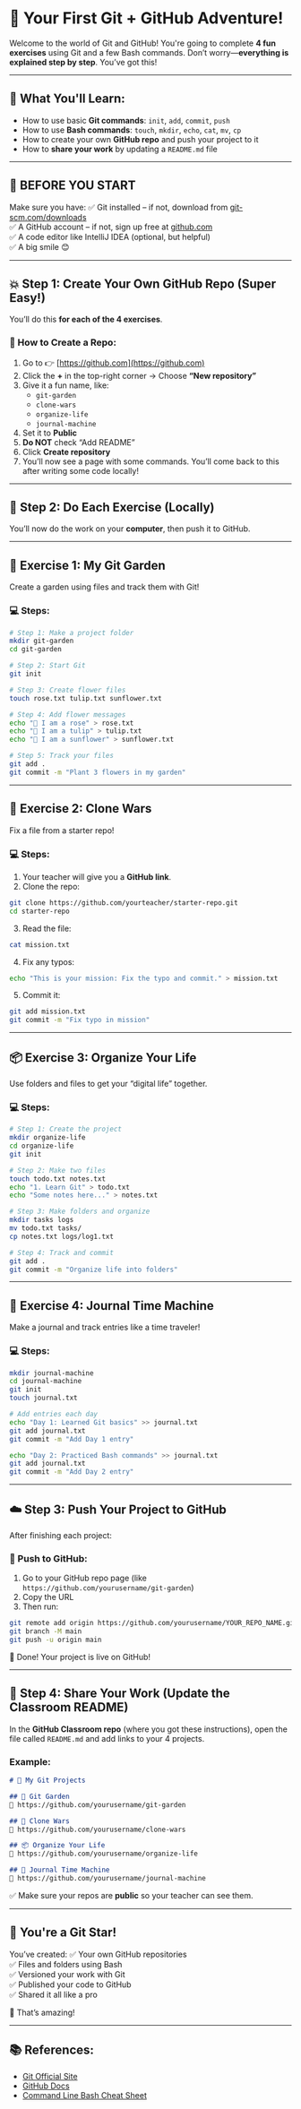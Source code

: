 # 🌟 **Your First Git + GitHub Adventure!**  
Welcome to the world of Git and GitHub! You're going to complete **4 fun exercises** using Git and a few Bash commands. Don’t worry—**everything is explained step by step**. You’ve got this!

---

## 🧩 What You'll Learn:
- How to use basic **Git commands**: `init`, `add`, `commit`, `push`
- How to use **Bash commands**: `touch`, `mkdir`, `echo`, `cat`, `mv`, `cp`
- How to create your own **GitHub repo** and push your project to it
- How to **share your work** by updating a `README.md` file

---

## 📌 BEFORE YOU START
Make sure you have:
✅ Git installed – if not, download from [git-scm.com/downloads](https://git-scm.com/downloads)  
✅ A GitHub account – if not, sign up free at [github.com](https://github.com)  
✅ A code editor like IntelliJ IDEA (optional, but helpful)  
✅ A big smile 😊

---

## 💥 Step 1: Create Your Own GitHub Repo (Super Easy!)

You’ll do this **for each of the 4 exercises**.

### 🔧 How to Create a Repo:
1. Go to 👉 [https://github.com](https://github.com)
2. Click the **+** in the top-right corner → Choose **“New repository”**
3. Give it a fun name, like:
   - `git-garden`
   - `clone-wars`
   - `organize-life`
   - `journal-machine`
4. Set it to **Public**
5. **Do NOT** check “Add README”
6. Click **Create repository**
7. You’ll now see a page with some commands. You’ll come back to this after writing some code locally!

---

## 🧠 Step 2: Do Each Exercise (Locally)

You’ll now do the work on your **computer**, then push it to GitHub.

---

## 🌱 **Exercise 1: My Git Garden**
Create a garden using files and track them with Git!

### 💻 Steps:
```bash
# Step 1: Make a project folder
mkdir git-garden
cd git-garden

# Step 2: Start Git
git init

# Step 3: Create flower files
touch rose.txt tulip.txt sunflower.txt

# Step 4: Add flower messages
echo "🌹 I am a rose" > rose.txt
echo "🌷 I am a tulip" > tulip.txt
echo "🌻 I am a sunflower" > sunflower.txt

# Step 5: Track your files
git add .
git commit -m "Plant 3 flowers in my garden"
```

---

## 🚀 **Exercise 2: Clone Wars**
Fix a file from a starter repo!

### 💻 Steps:
1. Your teacher will give you a **GitHub link**.
2. Clone the repo:
```bash
git clone https://github.com/yourteacher/starter-repo.git
cd starter-repo
```
3. Read the file:
```bash
cat mission.txt
```
4. Fix any typos:
```bash
echo "This is your mission: Fix the typo and commit." > mission.txt
```
5. Commit it:
```bash
git add mission.txt
git commit -m "Fix typo in mission"
```

---

## 📦 **Exercise 3: Organize Your Life**
Use folders and files to get your “digital life” together.

### 💻 Steps:
```bash
# Step 1: Create the project
mkdir organize-life
cd organize-life
git init

# Step 2: Make two files
touch todo.txt notes.txt
echo "1. Learn Git" > todo.txt
echo "Some notes here..." > notes.txt

# Step 3: Make folders and organize
mkdir tasks logs
mv todo.txt tasks/
cp notes.txt logs/log1.txt

# Step 4: Track and commit
git add .
git commit -m "Organize life into folders"
```

---

## 📝 **Exercise 4: Journal Time Machine**
Make a journal and track entries like a time traveler!

### 💻 Steps:
```bash
mkdir journal-machine
cd journal-machine
git init
touch journal.txt

# Add entries each day
echo "Day 1: Learned Git basics" >> journal.txt
git add journal.txt
git commit -m "Add Day 1 entry"

echo "Day 2: Practiced Bash commands" >> journal.txt
git add journal.txt
git commit -m "Add Day 2 entry"
```

---

## ☁️ Step 3: Push Your Project to GitHub

After finishing each project:

### 📌 Push to GitHub:
1. Go to your GitHub repo page (like `https://github.com/yourusername/git-garden`)
2. Copy the URL
3. Then run:
```bash
git remote add origin https://github.com/yourusername/YOUR_REPO_NAME.git
git branch -M main
git push -u origin main
```

🎉 Done! Your project is live on GitHub!

---

## 📣 Step 4: Share Your Work (Update the Classroom README)

In the **GitHub Classroom repo** (where you got these instructions), open the file called `README.md` and add links to your 4 projects.

### Example:
```markdown
# 🌟 My Git Projects

## 🌱 Git Garden
🔗 https://github.com/yourusername/git-garden

## 🚀 Clone Wars
🔗 https://github.com/yourusername/clone-wars

## 📦 Organize Your Life
🔗 https://github.com/yourusername/organize-life

## 📖 Journal Time Machine
🔗 https://github.com/yourusername/journal-machine
```

✅ Make sure your repos are **public** so your teacher can see them.

---

## 🎉 You're a Git Star!

You’ve created:
✅ Your own GitHub repositories  
✅ Files and folders using Bash  
✅ Versioned your work with Git  
✅ Published your code to GitHub  
✅ Shared it all like a pro

👏 That’s amazing!

---

## 📚 References:
- [Git Official Site](https://git-scm.com)
- [GitHub Docs](https://docs.github.com/)
- [Command Line Bash Cheat Sheet](https://github.com/LeCoupa/awesome-cheatsheets/blob/master/languages/bash.sh)

